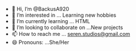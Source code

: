 - 👋 Hi, I’m @BackusA920
- 👀 I’m interested in ... Learning new hobbies
- 🌱 I’m currently learning ... HTML
- 💞️ I’m looking to collaborate on ...New projects
- 📫 How to reach me ... seren.studios@gmail.com
- 😄 Pronouns: ...She/Her

<!---
BackusA920/BackusA920 is a ✨ special ✨ repository because its `README.md` (this file) appears on your GitHub profile.
You can click the Preview link to take a look at your changes.
--->
